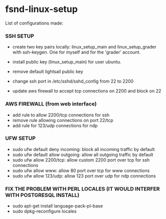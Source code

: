 # fsnd-linux-setup

List of configurations made:

### SSH SETUP

- create two key pairs locally: linux_setup_main and linux_setup_grader with ssh-keygen. One for myself and for the 'grader' account.
- install public key (linux_setup_main) for user ubuntu.
- remove default lightsail public key
 
- change ssh port in /etc/sshd/sshd_config from 22 to 2200
- update aws firewall to accept tcp connections on 2200 and block on 22

### AWS FIREWALL (from web interface)

 - add rule to allow 2200/tcp connections for ssh
 - remove rule allowing connections on port 22/tcp
 - add rule for 123/udp connections for ndp
 
 
### UFW SETUP
- sudo ufw default deny incoming: block all incoming traffic by default
- sudo ufw default allow outgoing: allow all outgoing traffic by default
- sudo ufw allow 2200/tcp: allow custom 2200 port over tcp for ssh connections
- sudo ufw allow www: allow 80 port over tcp for www connections
- sudo ufw allow 123/udp: allow 123 port over udp for ndp connections

### FIX THE PROBLEM WITH PERL LOCALES (IT WOULD INTERFER WITH POSTGRESQL INSTALL)

- sudo apt-get install language-pack-pl-base
- sudo dpkg-reconfigure locales
